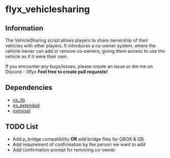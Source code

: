 # flyx_vehiclesharing
## Information
The VehicleSharing script allows players to share ownership of their vehicles with other players. It introduces a co-owner system, where the vehicle owner can add or remove co-owners, giving them access to use the vehicle as if it were their own. 

If you encounter any bugs/issues, please create an issue or dm me on Discord - 3flyx
**Feel free to create pull requests!**

## Dependencies
- [ox_lib](https://github.com/communityox/ox_lib/releases)
- [es_extended](https://github.com/esx-framework/esx_core)
- [oxmysql](https://github.com/communityox/oxmysql/releases)

## TODO List
- Add p_bridge compatibility **OR** add bridge files for QBOX & QB
- Add requirement of confirmation by the person we want to add
- Add confirmation prompt for removing co-owner